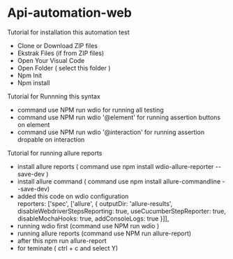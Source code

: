 # Api-automation-web

Tutorial for installation this automation test
- Clone or Download ZIP files
- Ekstrak Files (if from ZIP files)
- Open Your Visual Code
- Open Folder ( select this folder )
- Npm Init
- Npm install

Tutorial for Runnning this syntax
- command use NPM run wdio for running all testing
- command use NPM run wdio '@element' for running assertion buttons on element
- command use NPM run wdio '@interaction' for running assertion dropable on interaction

Tutorial for running allure reports
- install allure reports ( command use npm install wdio-allure-reporter --save-dev )
- install allure command ( command use npm install allure-commandline --save-dev) 
- added this code on wdio configuration  
reporters: ['spec', ['allure', {
        outputDir: 'allure-results',
        disableWebdriverStepsReporting: true,
        useCucumberStepReporter: true,
        disableMochaHooks: true,
        addConsoleLogs: true
    }]],
- running wdio first (command use NPM run wdio )
- running allure reports (command use NPM run allure-report)
- after this npm run allure-report
- for teminate ( ctrl + c and select Y)
